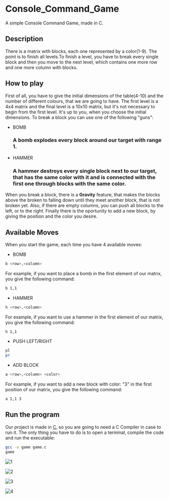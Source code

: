 # Console_Command_Game
A simple Console Command Game, made in C.

## Description

There is a matrix with blocks, each one represented by a color(1-9). The point is to finish all levels.To finish a level, you have to break every single block and then you move to the next level, which contains one more row and one more column with blocks.

## How to play

First of all, you have to give the initial dimensions of the table(4-10) and the number of different colours, that we are going to have. The first level is a 4x4 matrix and the final level is a 10x10 matrix, but it's not necessary to begin from the first level. It's up to you, when you choose the initial dimensions. To break a block you can use one of the following "guns":
* BOMB
  ### A bomb explodes every block around our target with range 1.
* HAMMER
  ### A hammer destroys every single block next to our target, that has the same color with it and is connected with the first one through blocks with the same color.
  
When you break a block, there is a **Gravity** feature, that makes the blocks above the broken to falling down until they meet another block, that is not broken yet.
Also, if there are empty columns, you can push all blocks to the left, or to the right. Finally there is the oportunity to add a new block, by giving the position and the color you desire.
## Available Moves

When you start the game, each time you have 4 available moves:
* BOMB
 ```bash
b <row>,<column>
```
For example, if you want to place a bomb in the first element of our matrix, you give the following command:
 ```bash
b 1,1
```

* HAMMER
 ```bash
h <row>,<column>
```

For example, if you want to use a hammer in the first element of our matrix, you give the following command:
 ```bash
h 1,1
```

* PUSH LEFT/RIGHT
```bash
pl
pr
```

* ADD BLOCK
 ```bash
a <row>,<column> <color>
```

For example, if you want to add a new block with color: "3" in the first position of our matrix, you give the following command:
 ```bash
a 1,1 3
```

## Run the program

Our project is made in [C](https://en.wikipedia.org/wiki/C_(programming_language)#:~:text=C%20is%20an%20imperative%20procedural,all%20with%20minimal%20runtime%20support.), so you are going to need a C Compiler in case to run it. The only thing you have to do is to open a terminal, compile the code and run the executable:

```bash
gcc -o game game.c
game
```



![1](https://user-images.githubusercontent.com/80547372/166111455-6bcf1c7e-d81c-49b1-80d3-6fad28540c0f.PNG)

![2](https://user-images.githubusercontent.com/80547372/166112482-5db78a3d-61c0-4110-a4e0-beb1b027b00f.PNG)

![3](https://user-images.githubusercontent.com/80547372/166112486-cc1f7eae-fd57-4dd4-bd84-b53a716eca23.PNG)

![4](https://user-images.githubusercontent.com/80547372/166112488-c87751cf-20d0-4778-9da5-89388637810d.PNG)

